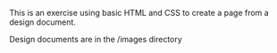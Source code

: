 This is an exercise using basic HTML and CSS to create a page from a design document.

Design documents are in the /images directory